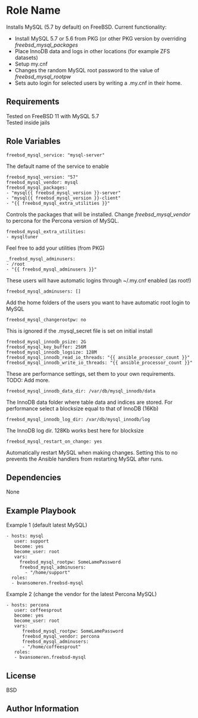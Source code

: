 Role Name
=========

Installs MySQL (5.7 by default) on FreeBSD.
Current functionality:  
* Install MySQL 5.7 or 5.6 from PKG (or other PKG version by overriding _freebsd\_mysql\_packages_
* Place InnoDB data and logs in other locations (for example ZFS datasets)  
* Setup my.cnf  
* Changes the random MySQL root password to the value of _freebsd\_mysql\_rootpw_  
* Sets auto login for selected users by writing a .my.cnf in their home.

Requirements
------------

Tested on FreeBSD 11 with MySQL 5.7  
Tested inside jails

Role Variables
--------------

```
freebsd_mysql_service: "mysql-server"
```

The default name of the service to enable

```
freebsd_mysql_version: "57"
freebsd_mysql_vendor: mysql
freebsd_mysql_packages:
- "mysql{{ freebsd_mysql_version }}-server"
- "mysql{{ freebsd_mysql_version }}-client"
- "{{ freebsd_mysql_extra_utilities }}"
```

Controls the packages that will be installed. Change _freebsd\_mysql\_vendor_ to percona for the Percona version of MySQL.

```
freebsd_mysql_extra_utilities:
- mysqltuner
```

Feel free to add your utilities (from PKG)  

```
_freebsd_mysql_adminusers:
- /root
- "{{ freebsd_mysql_adminusers }}"
```
These users will have automatic logins through ~/.my.cnf enabled (as root!)

```
freebsd_mysql_adminusers: []
```

Add the home folders of the users you want to have automatic root login to MySQL

```
freebsd_mysql_changerootpw: no
```
This is ignored if the .mysql_secret file is set on initial install


```
freebsd_mysql_innodb_psize: 2G
freebsd_mysql_key_buffer: 256M
freebsd_mysql_innodb_logsize: 128M
freebsd_mysql_innodb_read_io_threads: "{{ ansible_processor_count }}"
freebsd_mysql_innodb_write_io_threads: "{{ ansible_processor_count }}"
```

These are performance settings, set them to your own requirements.  
TODO: Add more.

```
freebsd_mysql_innodb_data_dir: /var/db/mysql_innodb/data
```
The InnoDB data folder where table data and indices are stored. For performance select a blocksize equal to that of InnoDB (16Kb)

```
freebsd_mysql_innodb_log_dir: /var/db/mysql_innodb/log
```

The InnoDB log dir. 128Kb works best here for blocksize

```
freebsd_mysql_restart_on_change: yes
```

Automatically restart MySQL when making changes. Setting this to no prevents the Ansible handlers from restarting MySQL after runs.

Dependencies
------------

None

Example Playbook
----------------

Example 1 (default latest MySQL)

    - hosts: mysql
  	   user: support
  	   become: yes
  	   become_user: root
  	   vars:
    	 freebsd_mysql_rootpw: SomeLamePassword
         freebsd_mysql_adminusers:
    	   - "/home/support"
      roles:
      - bvansomeren.freebsd-mysql

Example 2 (change the vendor for the latest Percona MySQL)

    - hosts: percona
  	   user: coffeesprout
  	   become: yes
  	   become_user: root
  	   vars:
    	  freebsd_mysql_rootpw: SomeLamePassword
    	  freebsd_mysql_vendor: percona
    	  freebsd_mysql_adminusers:
    	  - "/home/coffeesprout"
  	   roles:
  	   - bvansomeren.freebsd-mysql
      

License
-------

BSD

Author Information
------------------

